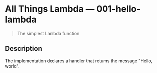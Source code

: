 # All Things Lambda &mdash; 001-hello-lambda
> The simplest Lambda function

## Description
The implementation declares a handler that returns the message "Hello, world".
